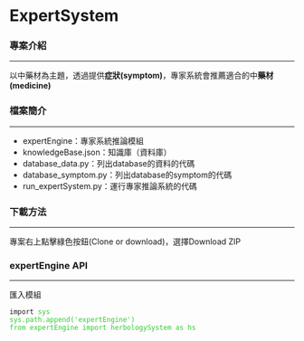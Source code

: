 # ExpertSystem

### 專案介紹
- - -
<p>以中藥材為主題，透過提供<strong>症狀(symptom)</strong>，專家系統會推薦適合的中<strong>藥材(medicine)</strong><p>
  
### 檔案簡介
- - -
- expertEngine：專家系統推論模組
- knowledgeBase.json：知識庫（資料庫）
- database_data.py：列出database的資料的代碼
- database_symptom.py：列出database的symptom的代碼
- run_expertSystem.py：運行專家推論系統的代碼

### 下載方法
- - -
<p>專案右上點擊綠色按鈕(Clone or download)，選擇Download ZIP<p>

### expertEngine API
- - -
匯入模組
<pre><code>import <font color=#32CD32>sys<font>
sys.path.append('expertEngine')
from expertEngine import herbologySystem as hs
</code></pre>
